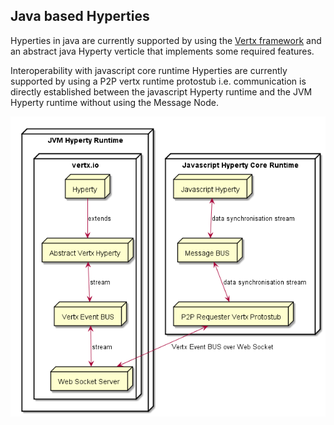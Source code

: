## Java based Hyperties

Hyperties in java are currently supported by using the [Vertx framework](http://vertx.io/) and an abstract java Hyperty verticle that implements some required features.

Interoperability with javascript core runtime Hyperties are currently supported by using a P2P vertx runtime protostub i.e. communication is directly established between the javascript Hyperty runtime and the JVM Hyperty runtime without using the Message Node.

![Vertx Hyperties Architecture](jvm-abstract-hyperty.png)
